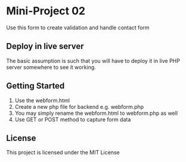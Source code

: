 # Mini-Project 02

Use this form to create validation and handle contact form

## Deploy in live server

The basic assumption is such that you will have to deploy it in live PHP server somewhere to see it working.

## Getting Started

1. Use the webform.html
2. Create a new php file for backend e.g. webform.php
3. You may simply rename the webform.html to webform.php as well
4. Use GET or POST method to capture form data

## License

This project is licensed under the MIT License
